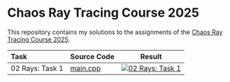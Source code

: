 # Chaos Ray Tracing Course 2025

This repository contains my solutions to the assignments of the [Chaos Ray Tracing Course 2025](https://github.com/VladislavVulchevChaos/ChaosRayTracingCourse2025).

| Task            | Source Code                                                                                               | Result                                                                                   |
| :-------------- | :-------------------------------------------------------------------------------------------------------- | ---------------------------------------------------------------------------------------- |
| 02 Rays: Task 1 | [main.cpp](https://github.com/bvpav/chaos-ray-tracing-course-2025/blob/02-01-rectangle-grid/src/main.cpp) | [![02 Rays: Task 1](results/02-01-rectangle-grid.ppm)](results/02-01-rectangle-grid.ppm) |
